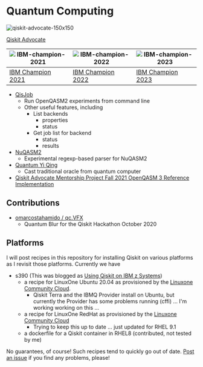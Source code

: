# Quantum Computing

![qiskit-advocate-150x150](https://images.credly.com/size/110x110/images/fb598ca2-1bd2-4674-a49f-3b55445f47f9/IBM_Qiskit_Advocate_-_Advanced_v2.png)

[Qiskit Advocate](https://www.credly.com/badges/27976146-e4a9-47c6-8a2d-f7e932ea3177/public_url)

| ![IBM-champion-2021](https://images.youracclaim.com/size/110x110/images/44a9ba34-ff61-4ccf-9381-e422fdb61f5c/IBM_Champion_2021_-_New_Design_v3.png) | ![IBM-champion-2022](https://images.credly.com/size/110x110/images/d2ecfda3-ebc4-47e0-9a0b-d976e72e7d7c/image.png) | ![IBM-champion-2023](https://images.credly.com/size/110x110/images/708c7a48-7111-4ef3-96a0-1d1bdebb2a3c/image.png)
| ------ | ------ | ----- |
| [IBM Champion 2021](https://www.youracclaim.com/badges/528d23d6-087f-4698-8d17-d59688106ac4/public_url) | [IBM Champion 2022](https://www.credly.com/badges/ec1e324e-48e0-4f02-acf6-e1bd017b02d6/public_url) | [IBM Champion 2023](https://www.credly.com/badges/6316a309-f08b-4e4a-bc41-d4a490b76a19/public_url)

* [QisJob](https://github.com/jwoehr/qisjob)
  * Run OpenQASM2 experiments from command line
  * Other useful features, including
    * List backends
      * properties
      * status
    * Get job list for backend
      * status
      * results
* [NuQASM2](https://github.com/jwoehr/nuqasm2)
  * Experimental regexp-based parser for NuQASM2
* [Quantum Yi Qing](https://github.com/jwoehr/quantum_yiqing)
  * Cast traditional oracle from quantum computer
* [Qiskit Advocate Mentorship Project Fall 2021 OpenQASM 3 Reference Implementation](https://github.com/mentor-fall2021-openqasm)

## Contributions

* [omarcostahamido / qc.VFX](https://github.com/omarcostahamido/qc.VFX)
  * Quantum Blur for the Qiskit Hackathon October 2020

## Platforms

I will post recipes in this repository for installing Qiskit on various platforms as I revisit those platforms.
Currently we have

* s390 (This was blogged as [Using Qiskit on IBM z Systems](https://medium.com/qiskit/using-qiskit-on-ibm-z-systems-398c0c68ffad))
	* a recipe for LinuxOne Ubuntu 20.04 as provisioned by the [Linuxone Community Cloud](https://linuxone.cloud.marist.edu/#/login).
	  * Qiskit Terra and the IBMQ Provider install on Ubuntu, but currently the Provider has some problems running (cffi) ... I'm working working on this ...
	* a recipe for LinuxOne RedHat as provisioned by the [Linuxone Community Cloud](https://linuxone.cloud.marist.edu/#/login)
	  * Trying to keep this up to date ... just updated for RHEL 9.1
	* a dockerfile for a Qiskit container in RHEL8 (contributed, not tested by me)


No guarantees, of course! Such recipes tend to quickly go out of date. [Post an issue](https://github.com/jwoehr/Quantum-Computing/issues) if you find any problems, please!
